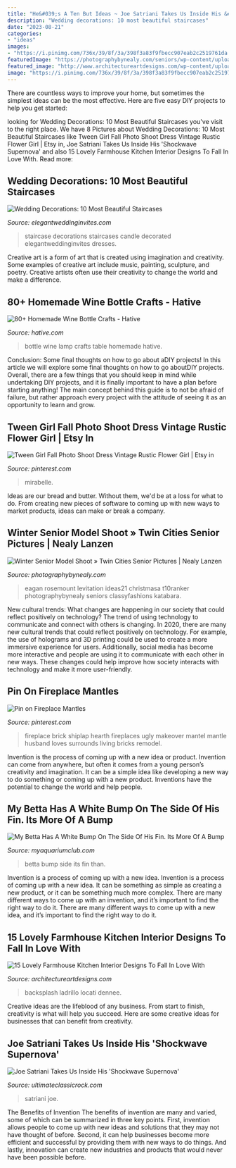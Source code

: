 ```yaml
---
title: "He&#039;s A Ten But Ideas ~ Joe Satriani Takes Us Inside His &#039;shockwave Supernova&#039;"
description: "Wedding decorations: 10 most beautiful staircases"
date: "2023-08-21"
categories:
- "ideas"
images:
- "https://i.pinimg.com/736x/39/8f/3a/398f3a83f9fbecc907eab2c2519761da.jpg"
featuredImage: "https://photographybynealy.com/seniors/wp-content/uploads/2016/02/29-1140-post/eagan-apple-valley-rosemount-senior-picture-ideas21.jpg"
featured_image: "http://www.architectureartdesigns.com/wp-content/uploads/2015/01/15-Lovely-Farmhouse-Kitchen-Interior-Designs-To-Fall-In-Love-With-7.jpg"
image: "https://i.pinimg.com/736x/39/8f/3a/398f3a83f9fbecc907eab2c2519761da.jpg"
---
```



There are countless ways to improve your home, but sometimes the simplest ideas can be the most effective. Here are five easy DIY projects to help you get started: 

	

		
looking for Wedding Decorations: 10 Most Beautiful Staircases you've visit to the right place. We have 8 Pictures about Wedding Decorations: 10 Most Beautiful Staircases like Tween Girl Fall Photo Shoot Dress Vintage Rustic Flower Girl | Etsy in, Joe Satriani Takes Us Inside His &#039;Shockwave Supernova&#039; and also 15 Lovely Farmhouse Kitchen Interior Designs To Fall In Love With. Read more:
		
    
## Wedding Decorations: 10 Most Beautiful Staircases

<img loading=lazy src="https://www.elegantweddinginvites.com/wedding-blog/wp-content/uploads/2015/06/candle-decorated-lights-up-wedding-staircase-ideas.jpg" onerror="this.onerror=null;this.src='https://tse1.mm.bing.net/th?id=OIP.GL0Km7juo-Du-O0YOd4AWwHaLH&amp;pid=15.1';" alt="Wedding Decorations: 10 Most Beautiful Staircases">

_Source: elegantweddinginvites.com_

>staircase decorations staircases candle decorated elegantweddinginvites dresses. 

	

Creative art is a form of art that is created using imagination and creativity. Some examples of creative art include music, painting, sculpture, and poetry. Creative artists often use their creativity to change the world and make a difference.

    
## 80+ Homemade Wine Bottle Crafts - Hative

<img loading=lazy src="https://hative.com/wp-content/uploads/2014/03/wine-bottle-crafts/4-wine-bottle-craft-table-lamp.jpg" onerror="this.onerror=null;this.src='https://tse2.mm.bing.net/th?id=OIP.sqKxYqeKa0M05CFXtmLPLAHaJ4&amp;pid=15.1';" alt="80+ Homemade Wine Bottle Crafts - Hative">

_Source: hative.com_

>bottle wine lamp crafts table homemade hative. 

	

Conclusion: Some final thoughts on how to go about aDIY projects!
In this article we will explore some final thoughts on how to go aboutDIY projects. Overall, there are a few things that you should keep in mind while undertaking DIY projects, and it is finally important to have a plan before starting anything! The main concept behind this guide is to not be afraid of failure, but rather approach every project with the attitude of seeing it as an opportunity to learn and grow.

    
## Tween Girl Fall Photo Shoot Dress Vintage Rustic Flower Girl | Etsy In

<img loading=lazy src="https://i.pinimg.com/736x/39/8f/3a/398f3a83f9fbecc907eab2c2519761da.jpg" onerror="this.onerror=null;this.src='https://tse3.mm.bing.net/th?id=OIP.uWrofX-bAqkqWBmI9vZrfwHaLH&amp;pid=15.1';" alt="Tween Girl Fall Photo Shoot Dress Vintage Rustic Flower Girl | Etsy in">

_Source: pinterest.com_

>mirabelle. 

	

Ideas are our bread and butter. Without them, we'd be at a loss for what to do. From creating new pieces of software to coming up with new ways to market products, ideas can make or break a company.

    
## Winter Senior Model Shoot » Twin Cities Senior Pictures | Nealy Lanzen

<img loading=lazy src="https://photographybynealy.com/seniors/wp-content/uploads/2016/02/29-1140-post/eagan-apple-valley-rosemount-senior-picture-ideas21.jpg" onerror="this.onerror=null;this.src='https://tse3.mm.bing.net/th?id=OIP.kWeQgNQUJg48wc5SCZ26ywHaLH&amp;pid=15.1';" alt="Winter Senior Model Shoot » Twin Cities Senior Pictures | Nealy Lanzen">

_Source: photographybynealy.com_

>eagan rosemount levitation ideas21 christmasa t10ranker photographybynealy seniors classyfashions katabara. 

	

New cultural trends: What changes are happening in our society that could reflect positively on technology?
The trend of using technology to communicate and connect with others is changing. In 2020, there are many new cultural trends that could reflect positively on technology. For example, the use of holograms and 3D printing could be used to create a more immersive experience for users. Additionally, social media has become more interactive and people are using it to communicate with each other in new ways. These changes could help improve how society interacts with technology and make it more user-friendly.

    
## Pin On Fireplace Mantles

<img loading=lazy src="https://i.pinimg.com/736x/65/c7/de/65c7de3dcc833baea30bca9ff78cc005--red-brick-fireplaces-brick-hearth.jpg" onerror="this.onerror=null;this.src='https://tse1.mm.bing.net/th?id=OIP.KhvvBWM3757KucqXTRX1hgHaLF&amp;pid=15.1';" alt="Pin on Fireplace Mantles">

_Source: pinterest.com_

>fireplace brick shiplap hearth fireplaces ugly makeover mantel mantle husband loves surrounds living bricks remodel. 

	

Invention is the process of coming up with a new idea or product. Invention can come from anywhere, but often it comes from a young person’s creativity and imagination. It can be a simple idea like developing a new way to do something or coming up with a new product. Inventions have the potential to change the world and help people.

    
## My Betta Has A White Bump On The Side Of His Fin. Its More Of A Bump

<img loading=lazy src="https://dlgdxii3fgupk.cloudfront.net/myaquariumclub.com/images/fbfiles/images/CAM00330_v_1401704040.jpg" onerror="this.onerror=null;this.src='https://tse3.mm.bing.net/th?id=OIP.9iy7UhbZNVjXd9pWI5J2kQHaJ4&amp;pid=15.1';" alt="My Betta Has A White Bump On The Side Of His Fin. Its More Of A Bump">

_Source: myaquariumclub.com_

>betta bump side its fin than. 

	

Invention is a process of coming up with a new idea.
Invention is a process of coming up with a new idea. It can be something as simple as creating a new product, or it can be something much more complex. There are many different ways to come up with an invention, and it’s important to find the right way to do it. There are many different ways to come up with a new idea, and it’s important to find the right way to do it.

    
## 15 Lovely Farmhouse Kitchen Interior Designs To Fall In Love With

<img loading=lazy src="http://www.architectureartdesigns.com/wp-content/uploads/2015/01/15-Lovely-Farmhouse-Kitchen-Interior-Designs-To-Fall-In-Love-With-7.jpg" onerror="this.onerror=null;this.src='https://tse4.mm.bing.net/th?id=OIP.1hTK7QnLRf-bpc5ujtpfEAHaE7&amp;pid=15.1';" alt="15 Lovely Farmhouse Kitchen Interior Designs To Fall In Love With">

_Source: architectureartdesigns.com_

>backsplash ladrillo locati dennee. 

	

Creative ideas are the lifeblood of any business. From start to finish, creativity is what will help you succeed. Here are some creative ideas for businesses that can benefit from creativity.

    
## Joe Satriani Takes Us Inside His &#039;Shockwave Supernova&#039;

<img loading=lazy src="https://townsquare.media/site/295/files/2015/06/joesatriani.jpg?w=1200&amp;h=0&amp;zc=1&amp;s=0&amp;a=t&amp;q=89" onerror="this.onerror=null;this.src='https://tse4.mm.bing.net/th?id=OIP.yfLvOR0tW3X3nS5MUDI61gHaE8&amp;pid=15.1';" alt="Joe Satriani Takes Us Inside His &#039;Shockwave Supernova&#039;">

_Source: ultimateclassicrock.com_

>satriani joe. 

	

The Benefits of Invention
The benefits of invention are many and varied, some of which can be summarized in three key points. First, invention allows people to come up with new ideas and solutions that they may not have thought of before. Second, it can help businesses become more efficient and successful by providing them with new ways to do things. And lastly, innovation can create new industries and products that would never have been possible before.

